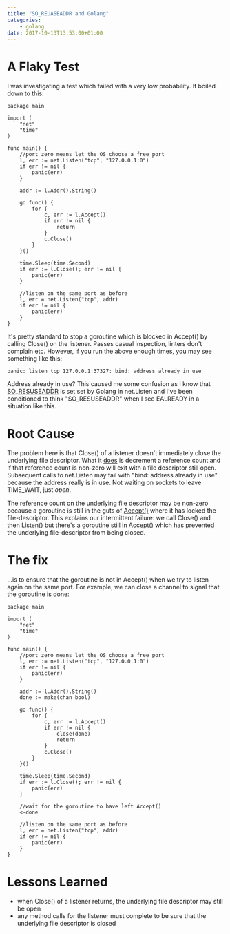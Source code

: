 ```yaml
---
title: "SO_REUASEADDR and Golang"
categories:
    - golang
date: 2017-10-13T13:53:00+01:00
---
```


# A Flaky Test


I was investigating a test which failed with a very low probability. It boiled down to this:

```golang
package main

import (
	"net"
	"time"
)

func main() {
	//port zero means let the OS choose a free port
	l, err := net.Listen("tcp", "127.0.0.1:0")
	if err != nil {
		panic(err)
	}

	addr := l.Addr().String()

	go func() {
		for {
			c, err := l.Accept()
			if err != nil {
				return
			}
			c.Close()
		}
	}()

	time.Sleep(time.Second)
	if err := l.Close(); err != nil {
		panic(err)
	}

	//listen on the same port as before
	l, err = net.Listen("tcp", addr)
	if err != nil {
		panic(err)
	}
}
```

It's pretty standard to stop a goroutine which is blocked in Accept() by calling Close() on the listener. Passes casual inspection, linters don't complain etc. However, if you run the above enough times, you may see something like this:

```
panic: listen tcp 127.0.0.1:37327: bind: address already in use
```

Address already in use? This caused me some confusion as I know that [SO_RESUSEADDR](http://man7.org/linux/man-pages/man7/socket.7.html) is set set by Golang in net.Listen and I've been conditioned to think "SO_RESUSEADDR" when I see EALREADY in a situation like this.

# Root Cause

The problem here is that Close() of a listener doesn't immediately close the underlying file descriptor. What it [does](https://golang.org/src/internal/poll/fd_unix.go#L69) is decrement a reference count and if that reference count is non-zero will exit with a file descriptor still open. Subsequent calls to net.Listen may fail with "bind: address already in use" because the address really is in use. Not waiting on sockets to leave TIME_WAIT, just _open_.

The reference count on the underlying file descriptor may be non-zero because a goroutine is still in the guts of [Accept()](https://golang.org/src/internal/poll/fd_unix.go#L317) where it has locked the file-descriptor. This explains our intermittent failure: we call Close() and then Listen() but there's a goroutine still in Accept() which has prevented the underlying file-descriptor from being closed.

# The fix

...is to ensure that the goroutine is not in Accept() when we try to listen again on the same port. For example, we can close a channel to signal that the goroutine is done:

```golang
package main

import (
	"net"
	"time"
)

func main() {
	//port zero means let the OS choose a free port
	l, err := net.Listen("tcp", "127.0.0.1:0")
	if err != nil {
		panic(err)
	}

	addr := l.Addr().String()
	done := make(chan bool)

	go func() {
		for {
			c, err := l.Accept()
			if err != nil {
				close(done)
				return
			}
			c.Close()
		}
	}()

	time.Sleep(time.Second)
	if err := l.Close(); err != nil {
		panic(err)
	}

	//wait for the goroutine to have left Accept()
	<-done

	//listen on the same port as before
	l, err = net.Listen("tcp", addr)
	if err != nil {
		panic(err)
	}
}
```

# Lessons Learned

* when Close() of a listener returns, the underlying file descriptor may still be open
* any method calls for the listener must complete to be sure that the underlying file descriptor is closed






